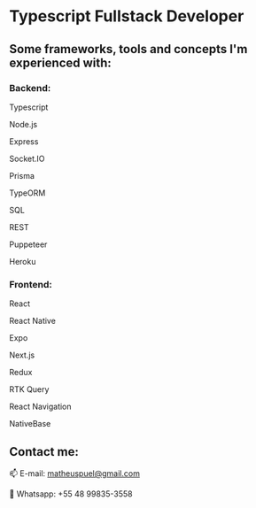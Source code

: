 # Typescript Fullstack Developer

## Some frameworks, tools and concepts I'm experienced with:

### Backend:

Typescript

Node.js

Express

Socket.IO

Prisma

TypeORM

SQL

REST

Puppeteer

Heroku

### Frontend:

React

React Native

Expo

Next.js

Redux

RTK Query

React Navigation

NativeBase

## Contact me:

📫 E-mail: matheuspuel@gmail.com

📱 Whatsapp: +55 48 99835-3558

